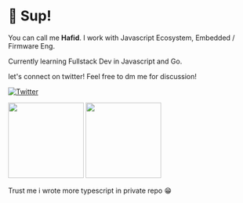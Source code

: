 # 👋 Sup!

You can call me **Hafid**. I work with Javascript Ecosystem, Embedded / Firmware Eng. 

Currently learning Fullstack Dev in Javascript and Go.

let's connect on twitter! Feel free to dm me for discussion!

[![Twitter](https://img.shields.io/twitter/url/https/twitter.com/HafidMahdiii.svg?style=social&label=Follow%20%40HafidMahdiii)](https://twitter.com/HafidMahdiii)

<div>
  <img height="154" src="https://github-readme-stats.vercel.app/api?username=xyedo&show_icons=true&theme=react&count_private=true&hide=contribs" />
  <img height="154" src="https://github-readme-stats.vercel.app/api/top-langs/?username=xyedo&layout=compact&theme=react&hide=php&langs_count=6" />
</div>

Trust me i wrote more typescript in private repo 😁
<!---
Xyedo/Xyedo is a ✨ special ✨ repository because its `README.md` (this file) appears on your GitHub profile.
You can click the Preview link to take a look at your changes.
--->
